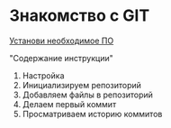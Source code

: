 # Знакомство с GIT

[Установи необходимое ПО](https://githowto.com/ru/setup)

"Содержание инструкции"

1. Настройка
2. Инициализируем репозиторий
3. Добавляем файлы в репозиторий
4. Делаем первый коммит
5. Просматриваем историю коммитов



